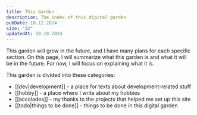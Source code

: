 ```yaml
---
title: This Garden
description: The index of this digital garden
pubDate: 10.12.2024
size: "32"
updatedAt: 10.18.2024
---
```

This garden will grow in the future, and I have many plans for each specific section. On this page, I will summarize what this garden is and what it will be in the future. For now, I will focus on explaining what it is.

This garden is divided into these categories:
- [[dev|development]] - a place for texts about development-related stuff
- [[hobby]] - a place where I write about my hobbies
- [[accolades]] - my thanks to the projects that helped me set up this site
- [[todo|things to be done]] - things to be done in this digital garden